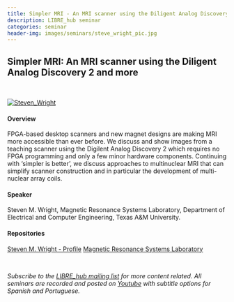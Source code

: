 ```yaml
---
title: Simpler MRI - An MRI scanner using the Diligent Analog Discovery 2 and more
description: LIBRE_hub seminar
categories: seminar
header-img: images/seminars/steve_wright_pic.jpg
---
```


## Simpler MRI: An MRI scanner using the Diligent Analog Discovery 2 and more

<br>

[![Steven_Wright](http://img.youtube.com/vi/QCb3-_tFzz4/0.jpg)](https://youtu.be/QCb3-_tFzz4)

#### Overview
FPGA-based desktop scanners and new magnet designs are making MRI more accessible than ever before. We discuss and show images from a teaching scanner using the Digilent Analog Discovery 2 which requires no FPGA programming and only a few minor hardware components. Continuing with ‘simpler is better’, we discuss approaches to multinuclear MRI that can simplify scanner construction and in particular the development of multi-nuclear array coils.

#### Speaker
Steven M. Wright, Magnetic Resonance Systems Laboratory, Department of Electrical and Computer Engineering, Texas A&M University.

#### Repositories
[Steven M. Wright - Profile](https://engineering.tamu.edu/electrical/profiles/swright.html)
[Magnetic Resonance Systems Laboratory](https://www.tamu-mrsl.org/)

<br>

*Subscribe to the [LIBRE_hub mailing list](https://mailchi.mp/2efa11be3d6b/libre_hub) for more content related. All seminars are recorded and posted on [Youtube](https://www.youtube.com/channel/UCKaffupDA8KKrDE0rd668Xw) with subtitle options for Spanish and Portuguese.*
